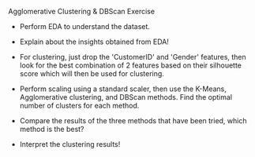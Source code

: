 Agglomerative Clustering & DBScan Exercise

- Perform EDA to understand the dataset.
- Explain about the insights obtained from EDA!

- For clustering, just drop the 'CustomerID' and 'Gender' features, then look for the best combination of 2 features based on their silhouette score which will then be used for clustering.
- Perform scaling using a standard scaler, then use the K-Means, Agglomerative clustering, and DBScan methods. Find the optimal number of clusters for each method.

- Compare the results of the three methods that have been tried, which method is the best?
- Interpret the clustering results!